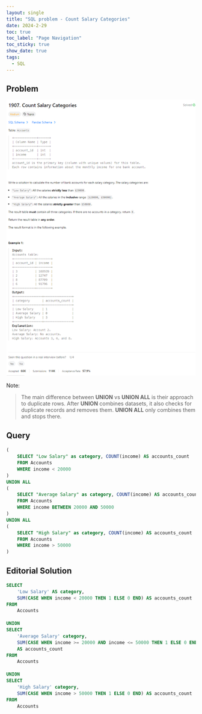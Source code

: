 ```yaml
---
layout: single
title: "SQL problem - Count Salary Categories"
date: 2024-2-29
toc: true
toc_label: "Page Navigation"
toc_sticky: true
show_date: true
tags:
  - SQL
---
```


## Problem

![problem-1907](/assets/images/2024-02-29_21-09-59-problem-1907.png)

Note:

>The main difference between **UNION** vs **UNION ALL** is their approach to duplicate rows. After **UNION** combines datasets, it also checks for duplicate records and removes them. **UNION ALL** only combines them and stops there.

## Query

```sql
(
    SELECT "Low Salary" as category, COUNT(income) AS accounts_count
    FROM Accounts
    WHERE income < 20000
)
UNION ALL
(
    SELECT "Average Salary" as category, COUNT(income) AS accounts_count
    FROM Accounts
    WHERE income BETWEEN 20000 AND 50000
)
UNION ALL
(
    SELECT "High Salary" as category, COUNT(income) AS accounts_count
    FROM Accounts
    WHERE income > 50000
)

```

## Editorial Solution

```sql
SELECT
    'Low Salary' AS category,
    SUM(CASE WHEN income < 20000 THEN 1 ELSE 0 END) AS accounts_count
FROM
    Accounts

UNION
SELECT
    'Average Salary' category,
    SUM(CASE WHEN income >= 20000 AND income <= 50000 THEN 1 ELSE 0 END)
    AS accounts_count
FROM
    Accounts

UNION
SELECT
    'High Salary' category,
    SUM(CASE WHEN income > 50000 THEN 1 ELSE 0 END) AS accounts_count
FROM
    Accounts
```
